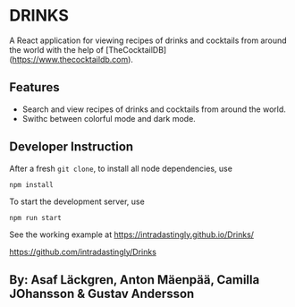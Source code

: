 # DRINKS </br>
A React application for viewing recipes of drinks and cocktails from around the world with the help of [TheCocktailDB] (https://www.thecocktaildb.com).

## Features
- Search and view recipes of drinks and cocktails from around the world.
- Swithc between colorful mode and dark mode.

## Developer Instruction
After a fresh `git clone`, to install all node dependencies, use
```shell
npm install
```
To start the development server, use
```shell
npm run start
```

See the working example at https://intradastingly.github.io/Drinks/

https://github.com/intradastingly/Drinks

## By: Asaf Läckgren, Anton Mäenpää, Camilla JOhansson & Gustav Andersson
